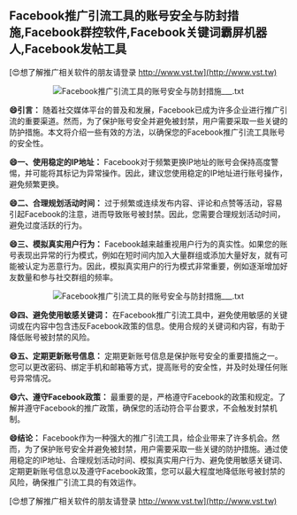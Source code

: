 ## **Facebook推广引流工具的账号安全与防封措施,Facebook群控软件,Facebook关键词霸屏机器人,Facebook发帖工具**

[😍想了解推广相关软件的朋友请登录 http://www.vst.tw](http://www.vst.tw)

 <center><img src="https://vst.tw/MP4/tuiguang/png/5.png" alt="Facebook推广引流工具的账号安全与防封措施___.txt"></center>

**😄引言：**
随着社交媒体平台的普及和发展，Facebook已成为许多企业进行推广引流的重要渠道。然而，为了保护账号安全并避免被封禁，用户需要采取一些关键的防护措施。本文将介绍一些有效的方法，以确保您的Facebook推广引流工具账号的安全性。

**😄一、使用稳定的IP地址：**
Facebook对于频繁更换IP地址的账号会保持高度警惕，并可能将其标记为异常操作。因此，建议您使用稳定的IP地址进行账号操作，避免频繁更换。

**😄二、合理规划活动时间：**
过于频繁或连续发布内容、评论和点赞等活动，容易引起Facebook的注意，进而导致账号被封禁。因此，您需要合理规划活动时间，避免过度活跃的行为。

**😄三、模拟真实用户行为：**
Facebook越来越重视用户行为的真实性。如果您的账号表现出异常的行为模式，例如在短时间内加入大量群组或添加大量好友，就有可能被认定为恶意行为。因此，模拟真实用户的行为模式非常重要，例如逐渐增加好友数量和参与社交群组的频率。

 <center><img src="https://vst.tw/MP4/tuiguang/png/6.png" alt="Facebook推广引流工具的账号安全与防封措施___.txt"></center>

**😄四、避免使用敏感关键词：**
在Facebook推广引流工具中，避免使用敏感的关键词或在内容中包含违反Facebook政策的信息。使用合规的关键词和内容，有助于降低账号被封禁的风险。

**😄五、定期更新账号信息：**
定期更新账号信息是保护账号安全的重要措施之一。您可以更改密码、绑定手机和邮箱等方式，提高账号的安全性，并及时处理任何账号异常情况。

**😄六、遵守Facebook政策：**
最重要的是，严格遵守Facebook的政策和规定。了解并遵守Facebook的推广政策，确保您的活动符合平台要求，不会触发封禁机制。

**😄结论：**
Facebook作为一种强大的推广引流工具，给企业带来了许多机会。然而，为了保护账号安全并避免被封禁，用户需要采取一些关键的防护措施。通过使用稳定的IP地址、合理规划活动时间、模拟真实用户行为、避免使用敏感关键词、定期更新账号信息以及遵守Facebook政策，您可以最大程度地降低账号被封禁的风险，确保推广引流工具的有效运作。

[😍想了解推广相关软件的朋友请登录 http://www.vst.tw](http://www.vst.tw)



